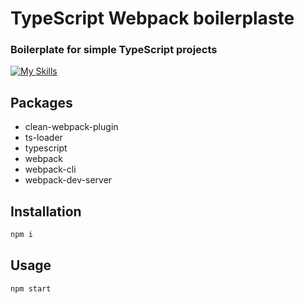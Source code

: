 
# TypeScript Webpack boilerplaste 
### Boilerplate for simple TypeScript projects
[![My Skills](https://skillicons.dev/icons?i=ts,webpack)](https://skillicons.dev)

## Packages
- clean-webpack-plugin
- ts-loader
- typescript
- webpack
- webpack-cli
- webpack-dev-server

## Installation

```sh
npm i
```

## Usage

```sh
npm start
```


